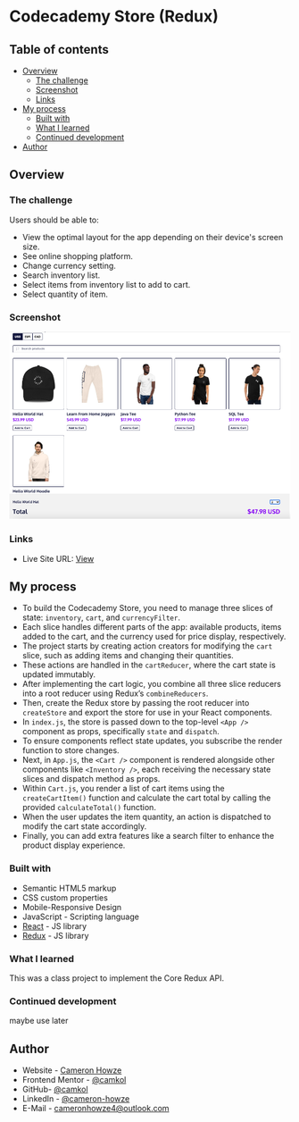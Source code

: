 # Codecademy Store (Redux)

## Table of contents

- [Overview](#overview)
  - [The challenge](#the-challenge)
  - [Screenshot](#screenshot)
  - [Links](#links)
- [My process](#my-process)
  - [Built with](#built-with)
  - [What I learned](#what-i-learned)
  - [Continued development](#continued-development)
- [Author](#author)

## Overview

### The challenge

Users should be able to:

- View the optimal layout for the app depending on their device's screen size.
- See online shopping platform.
- Change currency setting.
- Search inventory list.
- Select items from inventory list to add to cart.
- Select quantity of item.

### Screenshot

![](./screen.jpg)

### Links

- Live Site URL: [View](https://codecademystoreredux.netlify.app/)

## My process

- To build the Codecademy Store, you need to manage three slices of state: `inventory`, `cart`, and `currencyFilter`.
- Each slice handles different parts of the app: available products, items added to the cart, and the currency used for price display, respectively.
- The project starts by creating action creators for modifying the `cart` slice, such as adding items and changing their quantities.
- These actions are handled in the `cartReducer`, where the cart state is updated immutably.
- After implementing the cart logic, you combine all three slice reducers into a root reducer using Redux’s `combineReducers`.
- Then, create the Redux store by passing the root reducer into `createStore` and export the store for use in your React components.
- In `index.js`, the store is passed down to the top-level `<App />` component as props, specifically `state` and `dispatch`.
- To ensure components reflect state updates, you subscribe the render function to store changes.
- Next, in `App.js`, the `<Cart />` component is rendered alongside other components like `<Inventory />`, each receiving the necessary state slices and dispatch method as props.
- Within `Cart.js`, you render a list of cart items using the `createCartItem()` function and calculate the cart total by calling the provided `calculateTotal()` function.
- When the user updates the item quantity, an action is dispatched to modify the cart state accordingly.
- Finally, you can add extra features like a search filter to enhance the product display experience.

### Built with

- Semantic HTML5 markup
- CSS custom properties
- Mobile-Responsive Design
- JavaScript - Scripting language
- [React](https://reactjs.org/) - JS library
- [Redux](https://redux.js.org/) - JS library

### What I learned

This was a class project to implement the Core Redux API.

### Continued development

maybe use later

## Author

- Website - [Cameron Howze](https://camkol.github.io/)
- Frontend Mentor - [@camkol](https://www.frontendmentor.io/profile/camkol)
- GitHub- [@camkol](https://github.com/camkol)
- LinkedIn - [@cameron-howze](https://www.linkedin.com/in/cameron-howze-28a646109/)
- E-Mail - [cameronhowze4@outlook.com](mailto:cameronhowze4@outlook.com)
